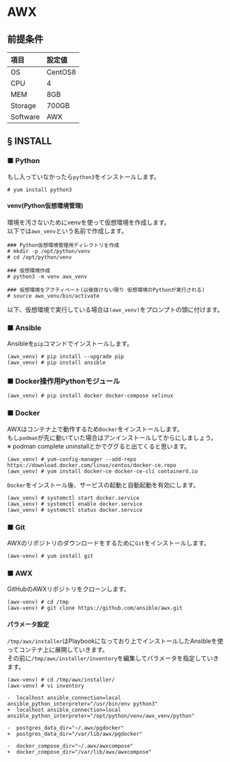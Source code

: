 # AWX
## 前提条件

|項目|設定値|
|:---|:---|
|OS|CentOS8|
|CPU|4|
|MEM|8GB|
|Storage|700GB|
|Software|AWX|

## § INSTALL
### ■ Python
もし入っていなかったら`python3`をインストールします。
```
# yum install python3
```
#### venv(Python仮想環境管理)
環境を汚さないためにvenvを使って仮想環境を作成します。  
以下では`awx_venv`という名前で作成します。
```
### Python仮想環境管理用ディレクトリを作成
# mkdir -p /opt/python/venv
# cd /opt/python/venv

### 仮想環境作成
# python3 -m venv awx_venv

### 仮想環境をアクティベート(以後抜けない限り 仮想環境のPythonが実行される)
# source awx_venv/bin/activate
```
以下、仮想環境で実行している場合は`(awx_venv)`をプロンプトの頭に付けます。

### ■ Ansible
Ansibleを`pip`コマンドでインストールします。
```
(awx_venv) # pip install --upgrade pip
(awx_venv) # pip install ansible
```
### ■ Docker操作用Pythonモジュール
```
(awx_venv) # pip install docker docker-compose selinux
```
### ■ Docker
AWXはコンテナ上で動作するため`Docker`をインストールします。  
もし`podman`が先に動いていた場合はアンインストールしてからにしましょう。  
※ podman complete uninstallとかでググると出てくると思います。
```
(awx_venv) # yum-config-manager --add-repo https://download.docker.com/linux/centos/docker-ce.repo
(awx_venv) # yum install docker-ce docker-ce-cli containerd.io
```
`Docker`をインストール後、サービスの起動と自動起動を有効にします。
```
(awx_venv) # systemctl start docker.service
(awx_venv) # systemctl enable docker.service
(awx_venv) # systemctl status docker.service
```
### ■ Git
AWXのリポジトリのダウンロードをするために`Git`をインストールします。
```
(awx-venv) # yum install git
```
### ■ AWX
GitHubのAWXリポジトリをクローンします。
```
(awx-venv) # cd /tmp
(awx-venv) # git clone https://github.com/ansible/awx.git
```
#### パラメータ設定
`/tmp/awx/installer`はPlaybookになっており上でインストールしたAnsibleを使ってコンテナ上に展開していきます。  
その前に`/tmp/awx/installer/inventory`を編集してパラメータを指定していきます。
```
(awx-venv) # cd /tmp/awx/installer/
(awx-venv) # vi inventory
```
```
-  localhost ansible_connection=local ansible_python_interpreter="/usr/bin/env python3"
+  localhost ansible_connection=local ansible_python_interpreter="/opt/python/venv/awx_venv/python"

-  postgres_data_dir="~/.awx/pgdocker"
+  postgres_data_dir="/var/lib/awx/pgdocker"

-  docker_compose_dir="~/.awx/awxcompose"
+  docker_compose_dir="/var/lib/awx/awxcompose"
```
